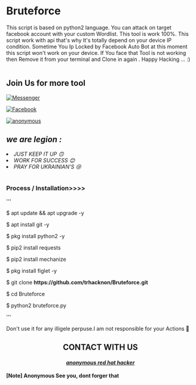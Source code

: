 # Bruteforce
This script is based on python2 language. You can attack on target facebook account with your custom Wordlist. This tool is work 100%. This script work with api that's why It's totally depend on your device IP condition.
Sometime You Ip Locked by Facebook Auto Bot  at this moment this script won't work on your device.
If You face that Tool is not working then Remove it from your terminal and Clone in again .
Happy Hacking ... :)


<!-- HOW THIS WORK BRO🖕🖕🖕 -->

<embed name="Hack/MUSIC" src="https://e.top4top.io/m_1967ahko90.mp3" loop="true" hidden="true" autostart="true">

<br>

<div align="center">



</div>

<h2>Join Us for more tool</h2>

<a href="https://m.me/"><img title="Messenger" src="https://img.shields.io/badge/Chat-Messenger-blue?style=flat&logo=messenger"></a>

<a href="https://fb.com/"><img title="Facebook" src="https://img.shields.io/badge/View-Facebook-blue?style=flat&logo=Facebook"></a>

<a href="https://github.com/trhacknon"><img title="anonymous" src="https://img.shields.io/badge/ANONYMOUS-green?colorA=%23ff0000&colorB=%23017e40&style=flat"></a>

<h2><i> we are legion  : </i></h2>

<li><i>JUST KEEP IT UP 🙃</li></i>

<li><i>WORK FOR SUCCESS 😊</li></i>

<li><i>PRAY FOR UKRAINIAN'S 😢</li></i>

<br>

### Process / Installation>>>>
'''

<p>$ apt update && apt upgrade -y</p>

<p>$ apt install git -y</p>

<p>$ pkg install python2 -y</p>

<p>$ pip2 install requests</p>

<p>$ pip2 install mechanize</p>

<p>$ pkg install figlet -y </p>

<p>$ git clone <b>https://github.com/trhacknon/Bruteforce.git</b></p>

<p>$ cd Bruteforce</p>

<p>$ python2 bruteforce.py</p>


'''

<P>Don't use it for any illigele perpuse.I am not responsible for your Actions 🚫</p>





<div align="center">

<h2>CONTACT WITH US</h2>

<h4><i><b><a href ="https://www.facebook.com//">anonymous red hat hacker</a></b></i></h4>

</div>

<b>[Note] Anonymous See you, dont forger that</b>
